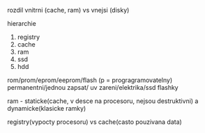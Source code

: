 rozdil vnitrni (cache, ram) vs vnejsi (disky)

hierarchie
1. registry
2. cache
3. ram
4. ssd
5. hdd

rom/prom/eprom/eeprom/flash (p = progragramovatelny)
permanentni/jednou zapsat/ uv zareni/elektrika/ssd flashky

ram - staticke(cache, v desce na procesoru, nejsou destruktivni) a dynamicke(klasicke ramky)

registry(vypocty procesoru) vs cache(casto pouzivana data)